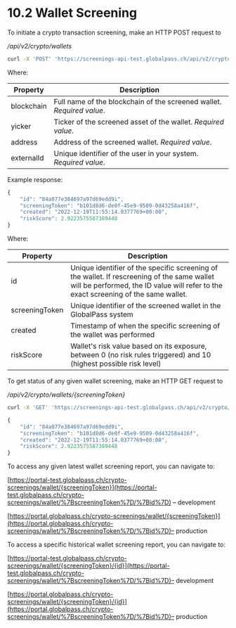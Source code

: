 # 10.2 Wallet Screening

To initiate a crypto transaction screening, make an HTTP POST request to

_/api/v2/crypto/wallets_

```bash title="Example request"
curl -X 'POST' 'https://screenings-api-test.globalpass.ch/api/v2/crypto/wallets' -H 'accept: text/plain' -H 'Authorization: Bearer {your_access_token}' -H 'Content-Type: application/json' -d '{"blockchain": "bitcoin","ticker": "BTC","address": "1LoP929sXe5cGEuLw1tKRwDvSFVRJkqDW7","externalId": "User029"}
```

Where:

| Property | Description |
| -------- | ----------- |
| blockchain | Full name of the blockchain of the screened wallet. _Required value_. |
| yicker | Ticker of the screened asset of the wallet. _Required value_. |
| address | Address of the screened wallet. _Required value_. |
| externalId | Unique identifier of the user in your system. _Required value_. |

Example response:

```js title="Example response"
{
    "id": "84a077e384697a97d69edd9i",
    "screeningToken": "b101d8d6-de0f-45e9-9509-0d43258a416f",
    "created": "2022-12-19T11:55:14.0377769+00:00",
    "riskScore": 2.9223575587389448
}
```

Where:

| Property | Description |
| -------- | ----------- |
| id | Unique identifier of the specific screening of the wallet. If rescreening of the same wallet will be performed, the ID value will refer to the exact screening of the same wallet. |
| screeningToken | Unique identifier of the screened wallet in the GlobalPass system |
| created | Timestamp of when the specific screening of the wallet was performed |
| riskScore | Wallet's risk value based on its exposure, between 0 (no risk rules triggered) and 10 (highest possible risk level) |

To get status of any given wallet screening, make an HTTP GET request to

_/api/v2/crypto/wallets/{screeningToken}_

```bash title="Example request"
curl -X 'GET' 'https://screenings-api-test.globalpass.ch/api/v2/crypto/wallets/b101d8d6-de0f-45e9-9509-0d43258a416f' -H 'accept: text/plain' \-H 'Authorization: Bearer {your_access_token}'
```

```js title="Example response"
{
    "id": "84a077e384697a97d69edd9i",
    "screeningToken": "b101d8d6-de0f-45e9-9509-0d43258a416f",
    "created": "2022-12-19T11:55:14.0377769+00:00",
    "riskScore": 2.9223575587389448
}
```

To access any given latest wallet screening report, you can navigate to:

[https://portal-test.globalpass.ch/crypto-screenings/wallet/{screeningToken}](https://portal-test.globalpass.ch/crypto-screenings/wallet/%7BscreeningToken%7D/%7Bid%7D) – development

[https://portal.globalpass.ch/crypto-screenings/wallet/{screeningToken}](https://portal.globalpass.ch/crypto-screenings/wallet/%7BscreeningToken%7D/%7Bid%7D)– production

To access a specific historical wallet screening report, you can navigate to:

[https://portal-test.globalpass.ch/crypto-screenings/wallet/{screeningToken}/{id}](https://portal-test.globalpass.ch/crypto-screenings/wallet/%7BscreeningToken%7D/%7Bid%7D)– development

[https://portal.globalpass.ch/crypto-screenings/wallet/{screeningToken}/{id}](https://portal.globalpass.ch/crypto-screenings/wallet/%7BscreeningToken%7D/%7Bid%7D)– production
